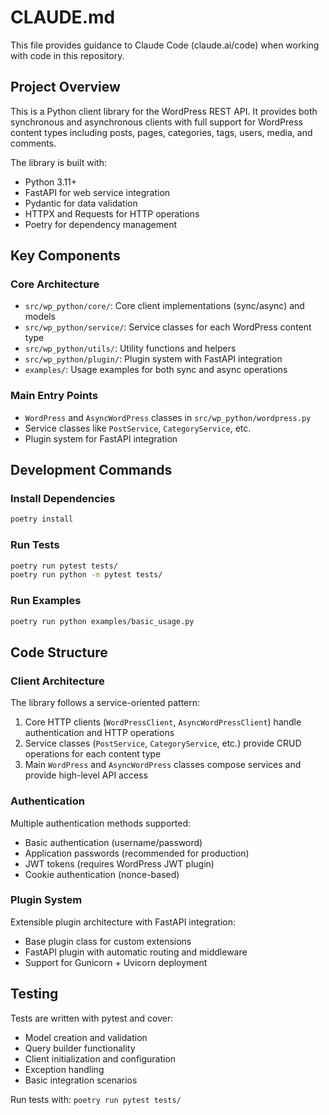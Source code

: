 # CLAUDE.md

This file provides guidance to Claude Code (claude.ai/code) when working with code in this repository.

## Project Overview

This is a Python client library for the WordPress REST API. It provides both synchronous and asynchronous clients with full support for WordPress content types including posts, pages, categories, tags, users, media, and comments.

The library is built with:
- Python 3.11+
- FastAPI for web service integration
- Pydantic for data validation
- HTTPX and Requests for HTTP operations
- Poetry for dependency management

## Key Components

### Core Architecture
- `src/wp_python/core/`: Core client implementations (sync/async) and models
- `src/wp_python/service/`: Service classes for each WordPress content type
- `src/wp_python/utils/`: Utility functions and helpers
- `src/wp_python/plugin/`: Plugin system with FastAPI integration
- `examples/`: Usage examples for both sync and async operations

### Main Entry Points
- `WordPress` and `AsyncWordPress` classes in `src/wp_python/wordpress.py`
- Service classes like `PostService`, `CategoryService`, etc.
- Plugin system for FastAPI integration

## Development Commands

### Install Dependencies
```bash
poetry install
```

### Run Tests
```bash
poetry run pytest tests/
poetry run python -m pytest tests/
```

### Run Examples
```bash
poetry run python examples/basic_usage.py
```

## Code Structure

### Client Architecture
The library follows a service-oriented pattern:
1. Core HTTP clients (`WordPressClient`, `AsyncWordPressClient`) handle authentication and HTTP operations
2. Service classes (`PostService`, `CategoryService`, etc.) provide CRUD operations for each content type
3. Main `WordPress` and `AsyncWordPress` classes compose services and provide high-level API access

### Authentication
Multiple authentication methods supported:
- Basic authentication (username/password)
- Application passwords (recommended for production)
- JWT tokens (requires WordPress JWT plugin)
- Cookie authentication (nonce-based)

### Plugin System
Extensible plugin architecture with FastAPI integration:
- Base plugin class for custom extensions
- FastAPI plugin with automatic routing and middleware
- Support for Gunicorn + Uvicorn deployment

## Testing
Tests are written with pytest and cover:
- Model creation and validation
- Query builder functionality
- Client initialization and configuration
- Exception handling
- Basic integration scenarios

Run tests with: `poetry run pytest tests/`